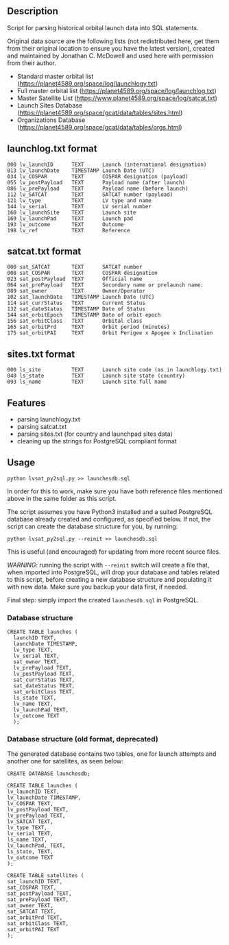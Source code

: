 ## Description

Script for parsing historical orbital launch data into SQL statements.

Original data source are the following lists (not redistributed here, get them from their original location to ensure you have the latest version), created and maintained by Jonathan C. McDowell and used here with permission from their author.

- Standard master orbital list (https://planet4589.org/space/log/launchlogy.txt)
- Full master orbital list (https://planet4589.org/space/log/launchlog.txt)
- Master Satellite List (https://www.planet4589.org/space/log/satcat.txt)
- Launch Sites Database (https://planet4589.org/space/gcat/data/tables/sites.html)
- Organizations Database (https://planet4589.org/space/gcat/data/tables/orgs.html)

## launchlog.txt format

    000 lv_launchID      TEXT      Launch (international designation)
    013 lv_launchDate    TIMESTAMP Launch Date (UTC)
    034 lv_COSPAR        TEXT      COSPAR designation (payload)
    055 lv_postPayload   TEXT      Payload name (after launch)
    086 lv_prePayload    TEXT      Payload name (before launch)
    112 lv_SATCAT        TEXT      SATCAT number (payload)
    121 lv_type          TEXT      LV type and name
    144 lv_serial        TEXT      LV serial number
    160 lv_launchSite    TEXT      Launch site
    169 lv_launchPad     TEXT      Launch pad
    193 lv_outcome       TEXT      Outcome
    198 lv_ref           TEXT      Reference

## satcat.txt format

    000 sat_SATCAT       TEXT      SATCAT number
    008 sat_COSPAR       TEXT      COSPAR designation
    023 sat_postPayload  TEXT      Official name
    064 sat_prePayload   TEXT      Secondary name or prelaunch name.
    089 sat_owner        TEXT      Owner/Operator
    102 sat_launchDate   TIMESTAMP Launch Date (UTC)
    114 sat_currStatus   TEXT      Current Status
    132 sat_dateStatus   TIMESTAMP Date of Status
    144 sat_orbitEpoch   TIMESTAMP Date of orbit epoch
    156 sat_orbitClass   TEXT      Orbital class
    165 sat_orbitPrd     TEXT      Orbit period (minutes)
    175 sat_orbitPAI     TEXT      Orbit Perigee x Apogee x Inclination

## sites.txt format

    000 ls_site          TEXT      Launch site code (as in launchlogy.txt)
    040 ls_state         TEXT      Launch site state (country)
    093 ls_name          TEXT      Launch site full name

## Features

 - parsing launchlogy.txt
 - parsing satcat.txt
 - parsing sites.txt (for country and launchpad sites data)
 - cleaning up the strings for PostgreSQL compliant format

## Usage

	python lvsat_py2sql.py >> launchesdb.sql

In order for this to work, make sure you have both reference files mentioned above in the same folder as this script.

The script assumes you have Python3 installed and a suited PostgreSQL database already created and configured, as specified below. If not, the script can create the database structure for you, by running:

	python lvsat_py2sql.py --reinit >> launchesdb.sql

This is useful (and encouraged) for updating from more recent source files.

*WARNING*: running the script with `--reinit` switch will create a file that, when imported into PostgreSQL, will drop your database and tables related to this script, before creating a new database structure and populating it with new data. Make sure you backup your data first, if needed.

Final step: simply import the created `launchesdb.sql` in PostgreSQL.

### Database structure

    CREATE TABLE launches (
      launchID TEXT,
      launchDate TIMESTAMP,
      lv_type TEXT,
      lv_serial TEXT,
      sat_owner TEXT,
      lv_prePayload TEXT,
      lv_postPayload TEXT,
      sat_currStatus TEXT,
      sat_dateStatus TEXT,
      sat_orbitClass TEXT,
      ls_state TEXT,
      lv_name TEXT,
      lv_launchPad TEXT,
      lv_outcome TEXT
      );

### Database structure (old format, deprecated)

The generated database contains two tables, one for launch attempts and another one for satellites, as seen below:

    CREATE DATABASE launchesdb;

    CREATE TABLE launches (
    lv_launchID TEXT,
    lv_launchDate TIMESTAMP,
    lv_COSPAR TEXT,
    lv_postPayload TEXT,
    lv_prePayload TEXT,
    lv_SATCAT TEXT,
    lv_type TEXT,
    lv_serial TEXT,
    ls_name TEXT,
    lv_launchPad, TEXT,
    ls_state, TEXT,
    lv_outcome TEXT
    );

    CREATE TABLE satellites (
    sat_launchID TEXT,
    sat_COSPAR TEXT,
    sat_postPayload TEXT,
    sat_prePayload TEXT,
    sat_owner TEXT,
    sat_SATCAT TEXT,
    sat_orbitPrd TEXT,
    sat_orbitClass TEXT,
    sat_orbitPAI TEXT
    );
